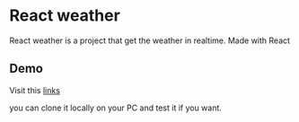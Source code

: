 # React weather

React weather is a project that get the weather in realtime. Made with React

## Demo

Visit this [links](https://emmadal.github.io/react-weather)

you can clone it locally on your PC and test it if you want.
